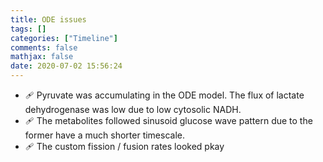 ```yaml
---
title: ODE issues
tags: []
categories: ["Timeline"]
comments: false
mathjax: false
date: 2020-07-02 15:56:24
---
```


<!-- more -->

- 🩹 Pyruvate was accumulating in the ODE model. The flux of lactate dehydrogenase was low due to low cytosolic NADH.
- 🩹 The metabolites followed sinusoid glucose wave pattern due to the former have a much shorter timescale.
- 🩹 The custom fission / fusion rates looked pkay
